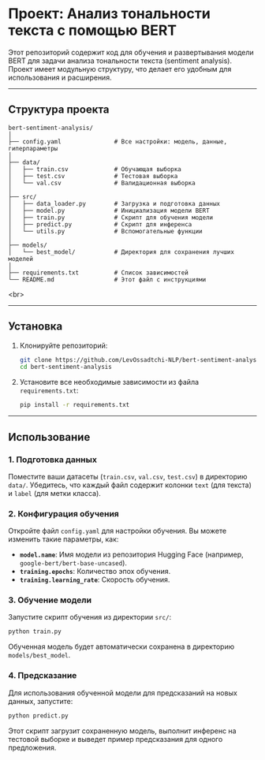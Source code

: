 # Проект: Анализ тональности текста с помощью BERT

Этот репозиторий содержит код для обучения и развертывания модели BERT для задачи анализа тональности текста (sentiment analysis). Проект имеет модульную структуру, что делает его удобным для использования и расширения.

-----

## Структура проекта

```
bert-sentiment-analysis/
│
├── config.yaml               # Все настройки: модель, данные, гиперпараметры
│
├── data/
│   ├── train.csv             # Обучающая выборка
│   ├── test.csv              # Тестовая выборка
│   └── val.csv               # Валидационная выборка
│
├── src/
│   ├── data_loader.py        # Загрузка и подготовка данных
│   ├── model.py              # Инициализация модели BERT
│   ├── train.py              # Скрипт для обучения модели
│   ├── predict.py            # Скрипт для инференса
│   └── utils.py              # Вспомогательные функции
│
├── models/
│   └── best_model/           # Директория для сохранения лучших моделей
│
├── requirements.txt          # Список зависимостей
└── README.md                 # Этот файл с инструкциями
```

\<br\>

-----

## Установка

1.  Клонируйте репозиторий:
    ```bash
    git clone https://github.com/LevOssadtchi-NLP/bert-sentiment-analysis.git
    cd bert-sentiment-analysis
    ```
2.  Установите все необходимые зависимости из файла `requirements.txt`:
    ```bash
    pip install -r requirements.txt
    ```

-----

## Использование

### 1\. Подготовка данных

Поместите ваши датасеты (`train.csv`, `val.csv`, `test.csv`) в директорию `data/`. Убедитесь, что каждый файл содержит колонки `text` (для текста) и `label` (для метки класса).

### 2\. Конфигурация обучения

Откройте файл `config.yaml` для настройки обучения. Вы можете изменить такие параметры, как:

  * **`model.name`**: Имя модели из репозитория Hugging Face (например, `google-bert/bert-base-uncased`).
  * **`training.epochs`**: Количество эпох обучения.
  * **`training.learning_rate`**: Скорость обучения.

### 3\. Обучение модели

Запустите скрипт обучения из директории `src/`:

```bash
python train.py
```

Обученная модель будет автоматически сохранена в директорию `models/best_model`.

### 4\. Предсказание

Для использования обученной модели для предсказаний на новых данных, запустите:

```bash
python predict.py
```

Этот скрипт загрузит сохраненную модель, выполнит инференс на тестовой выборке и выведет пример предсказания для одного предложения.
